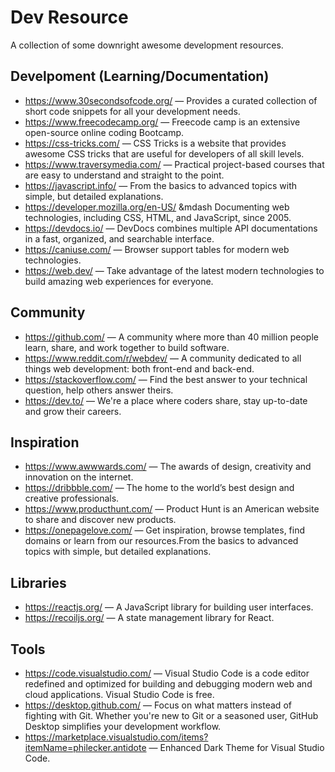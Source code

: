 # Dev Resource

A collection of some downright awesome development resources.

## Develpoment (Learning/Documentation)
- https://www.30secondsofcode.org/ &mdash; Provides a curated collection of short code snippets for all your development needs.
- https://www.freecodecamp.org/ &mdash; Freecode camp is an extensive open-source online coding Bootcamp.
- https://css-tricks.com/ &mdash; CSS Tricks is a website that provides awesome CSS tricks that are useful for developers of all skill levels.
- https://www.traversymedia.com/ &mdash; Practical project-based courses that are easy to understand and straight to the point.
- https://javascript.info/ &mdash; From the basics to advanced topics with simple, but detailed explanations.
- https://developer.mozilla.org/en-US/ &mdash Documenting web technologies, including CSS, HTML, and JavaScript, since 2005.
- https://devdocs.io/ &mdash; DevDocs combines multiple API documentations in a fast, organized, and searchable interface.
- https://caniuse.com/ &mdash; Browser support tables for modern web technologies.
- https://web.dev/ &mdash; Take advantage of the latest modern technologies to build amazing web experiences for everyone.

## Community
- https://github.com/ &mdash; A community where more than 40 million people learn, share, and work together to build software.
- https://www.reddit.com/r/webdev/ &mdash; A community dedicated to all things web development: both front-end and back-end.
- https://stackoverflow.com/ &mdash; Find the best answer to your technical question, help others answer theirs.
- https://dev.to/ &mdash; We're a place where coders share, stay up-to-date and grow their careers.

## Inspiration
- https://www.awwwards.com/ &mdash; The awards of design, creativity and innovation on the internet.
- https://dribbble.com/ &mdash; The home to the world’s best design and creative professionals.
- https://www.producthunt.com/ &mdash; Product Hunt is an American website to share and discover new products.
- https://onepagelove.com/ &mdash; Get inspiration, browse templates, find domains or learn from our resources.From the basics to advanced topics with simple, but detailed explanations.

## Libraries
- https://reactjs.org/ &mdash; A JavaScript library for building user interfaces.
- https://recoiljs.org/ &mdash; A state management library for React.

## Tools
- https://code.visualstudio.com/ &mdash; Visual Studio Code is a code editor redefined and optimized for building and debugging modern web and cloud applications. Visual Studio Code is free.
- https://desktop.github.com/ &mdash; Focus on what matters instead of fighting with Git. Whether you're new to Git or a seasoned user, GitHub Desktop simplifies your development workflow.
- https://marketplace.visualstudio.com/items?itemName=philecker.antidote &mdash;  Enhanced Dark Theme for Visual Studio Code.
